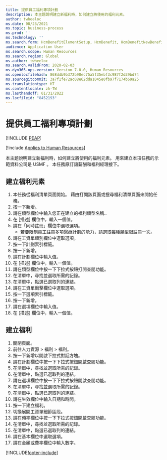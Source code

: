 ```yaml
---
title: 提供員工福利專項計劃
description: 本主題說明建立新福利時，如何建立將使用的福利元素。
author: twheeloc
ms.date: 08/23/2021
ms.topic: business-process
ms.prod: ''
ms.technology: ''
ms.search.form: HcmBenefitElementSetup, HcmBenefit, HcmBenefitNewBenefit, HcmBenefitPlanLookup, BenefitWorkspace, HcmBenefitSummaryPart
audience: Application User
ms.search.scope: Human Resources
ms.search.region: Global
ms.author: twheeloc
ms.search.validFrom: 2020-02-03
ms.dyn365.ops.version: Version 7.0.0, Human Resources
ms.openlocfilehash: 868ddb9b372b90ec75a5f35ebf3c987f2d39bd74
ms.sourcegitcommit: 3a7f1fe72ac08e62dda1045e0fb97f7174b69a25
ms.translationtype: HT
ms.contentlocale: zh-TW
ms.lasthandoff: 01/31/2022
ms.locfileid: "8452193"
---
```

# <a name="deliver-employee-benefits-program"></a>提供員工福利專項計劃


[!INCLUDE [PEAP](../includes/peap-1.md)]

[!include [Applies to Human Resources](../includes/applies-to-hr.md)]

本主題說明建立新福利時，如何建立將使用的福利元素。 用來建立本項任務的示範資料公司是 USMF 。 本任務原訂讓薪酬和福利經理接下。


## <a name="create-benefit-elements"></a>建立福利元素
1. 本任務從福利清單頁面開始。 藉由打開該頁面或搜尋福利清單頁面來開始任務。
2. 按一下新增。
3. 請在類型欄位中輸入您正在建立的福利類型名稱..
4. 在 [描述] 欄位中，輸入一個值。
5. 請在「同時註冊」欄位中選取選項。
    * 若要限制員工註冊多項醫療計劃的能力，請選取每種類型限註冊一次。  
6. 請在工資單類別欄位中選取選項。
7. 按一下計劃索引標籤。
8. 按一下新增。
9. 請在計劃欄位中輸入值。
10. 在 [描述] 欄位中，輸入一個值。
11. 請在類型欄位中按一下下拉式按鈕打開查閱功能。
12. 在清單中，尋找並選取所需的記錄。
13. 在清單中，點選已選取列的連結。
14. 請在工資單衝擊欄位中選取選項。
15. 按一下選項索引標籤。
16. 按一下新增。
17. 請在選項欄位中輸入值。
18. 在 [描述] 欄位中，輸入一個值。

## <a name="create-a-benefit"></a>建立福利
1. 關閉頁面。
2. 前往人力資源 > 福利 > 福利。
3. 按一下新增以開啟下拉式對話方塊。
4. 請在計劃欄位中按一下下拉式按鈕開啟查閱功能。
5. 在清單中，尋找並選取所需的記錄。
6. 在清單中，點選已選取列的連結。
7. 請在選項欄位中按一下下拉式按鈕開啟查閱功能。
8. 在清單中，尋找並選取所需的記錄。
9. 在清單中，點選已選取列的連結。
10. 請在生效欄位中輸入日期和時間。
11. 按一下建立福利。
12. 切換展開工資單細節區段。
13. 請在頻率欄位中按一下下拉式按鈕開啟查閱功能。
14. 在清單中，尋找並選取所需的記錄。
15. 在清單中，點選已選取列的連結。
16. 請在基本欄位中選取選項。
17. 請在金額或費率欄位中輸入數字。



[!INCLUDE[footer-include](../includes/footer-banner.md)]
